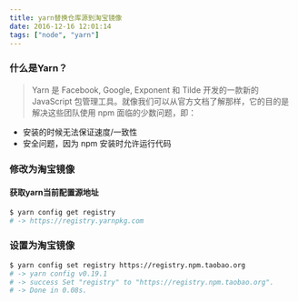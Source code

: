 ```yaml
---
title: yarn替换仓库源到淘宝镜像
date: 2016-12-16 12:01:14
tags: ["node", "yarn"]
---
```

### 什么是Yarn？
> Yarn 是 Facebook, Google, Exponent 和 Tilde 开发的一款新的 JavaScript 包管理工具。就像我们可以从官方文档了解那样，它的目的是解决这些团队使用 npm 面临的少数问题，即：  
+ 安装的时候无法保证速度/一致性
+ 安全问题，因为 npm 安装时允许运行代码

### 修改为淘宝镜像
#### 获取yarn当前配置源地址  
```bash
$ yarn config get registry
# -> https://registry.yarnpkg.com
```
### 设置为淘宝镜像
```bash
$ yarn config set registry https://registry.npm.taobao.org
# -> yarn config v0.19.1
# -> success Set "registry" to "https://registry.npm.taobao.org".
# -> Done in 0.08s.
```
